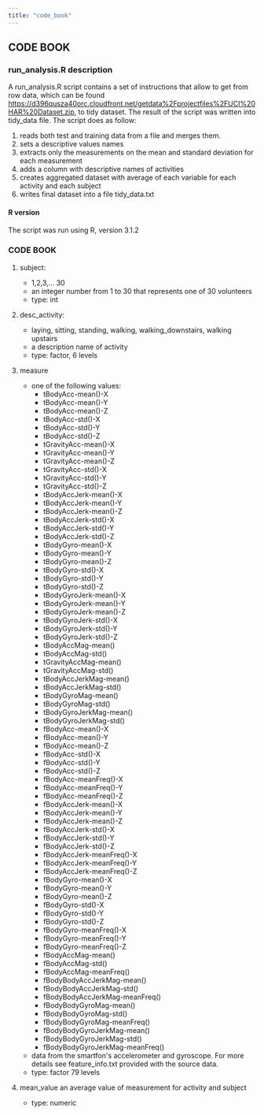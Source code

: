 ```yaml
---
title: "code_book"
---
```

## CODE BOOK

### run_analysis.R description

A run_analysis.R script contains a set of instructions that allow to get from row data, which can be found https://d396qusza40orc.cloudfront.net/getdata%2Fprojectfiles%2FUCI%20HAR%20Dataset.zip, to tidy dataset. The result of the script was written into tidy_data file. The script does as follow:

1. reads both test and training data from a file and merges them.
2. sets a descriptive values names
3. extracts only the measurements on the mean and standard deviation for each measurement
4. adds a column with descriptive names of activities
5. creates aggregated dataset with average of each variable for each activity and each subject
6. writes final dataset into a file tidy_data.txt

#### R version

The script was run using R, version 3.1.2

### CODE BOOK

1. subject: 
    *  1,2,3,… 30 
    *  an integer number from 1 to 30 that represents one of 30 volunteers
    *  type: int


2.  desc_activity: 
    * laying, sitting, standing, walking, walking_downstairs, walking upstairs 
    * a description name of activity
    * type: factor, 6 levels


3.  measure 
    * one of the following values:
        *  tBodyAcc-mean()-X
        *  tBodyAcc-mean()-Y
        *  tBodyAcc-mean()-Z
        *  tBodyAcc-std()-X
        *  tBodyAcc-std()-Y
        *  tBodyAcc-std()-Z
        *  tGravityAcc-mean()-X
        *  tGravityAcc-mean()-Y
        *  tGravityAcc-mean()-Z
        *  tGravityAcc-std()-X
        *  tGravityAcc-std()-Y
        *  tGravityAcc-std()-Z
        *  tBodyAccJerk-mean()-X
        *  tBodyAccJerk-mean()-Y
        *  tBodyAccJerk-mean()-Z
        *  tBodyAccJerk-std()-X
        *  tBodyAccJerk-std()-Y
        *  tBodyAccJerk-std()-Z
        *  tBodyGyro-mean()-X
        *  tBodyGyro-mean()-Y
        *  tBodyGyro-mean()-Z
        *  tBodyGyro-std()-X
        *  tBodyGyro-std()-Y
        *  tBodyGyro-std()-Z
        *  tBodyGyroJerk-mean()-X
        *  tBodyGyroJerk-mean()-Y
        *  tBodyGyroJerk-mean()-Z
        *  tBodyGyroJerk-std()-X
        *  tBodyGyroJerk-std()-Y
        *  tBodyGyroJerk-std()-Z
        *  tBodyAccMag-mean()
        *  tBodyAccMag-std()
        *  tGravityAccMag-mean()
        *  tGravityAccMag-std()
        *  tBodyAccJerkMag-mean()
        *  tBodyAccJerkMag-std()
        *  tBodyGyroMag-mean()
        *  tBodyGyroMag-std()
        *  tBodyGyroJerkMag-mean()
        *  tBodyGyroJerkMag-std()
        *  fBodyAcc-mean()-X
        *  fBodyAcc-mean()-Y
        *  fBodyAcc-mean()-Z
        *  fBodyAcc-std()-X
        *  fBodyAcc-std()-Y
        *  fBodyAcc-std()-Z
        *  fBodyAcc-meanFreq()-X
        *  fBodyAcc-meanFreq()-Y
        *  fBodyAcc-meanFreq()-Z
        *  fBodyAccJerk-mean()-X
        *  fBodyAccJerk-mean()-Y
        *  fBodyAccJerk-mean()-Z
        *  fBodyAccJerk-std()-X
        *  fBodyAccJerk-std()-Y
        *  fBodyAccJerk-std()-Z
        *  fBodyAccJerk-meanFreq()-X
        *  fBodyAccJerk-meanFreq()-Y
        *  fBodyAccJerk-meanFreq()-Z
        *  fBodyGyro-mean()-X
        *  fBodyGyro-mean()-Y
        *  fBodyGyro-mean()-Z
        *  fBodyGyro-std()-X
        *  fBodyGyro-std()-Y
        *  fBodyGyro-std()-Z
        *  fBodyGyro-meanFreq()-X
        *  fBodyGyro-meanFreq()-Y
        *  fBodyGyro-meanFreq()-Z
        *  fBodyAccMag-mean()
        *  fBodyAccMag-std()
        *  fBodyAccMag-meanFreq()
        *  fBodyBodyAccJerkMag-mean()
        *  fBodyBodyAccJerkMag-std()
        *  fBodyBodyAccJerkMag-meanFreq()
        *  fBodyBodyGyroMag-mean()
        *  fBodyBodyGyroMag-std()
        *  fBodyBodyGyroMag-meanFreq()
        *  fBodyBodyGyroJerkMag-mean()
        *  fBodyBodyGyroJerkMag-std()
        *  fBodyBodyGyroJerkMag-meanFreq()  
    * data from the smartfon's accelerometer and gyroscope. For more details see feature_info.txt provided with the source data.
    * type: factor 79 levels


4.  mean_value an average value of measurement for activity and subject     
    * type: numeric